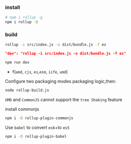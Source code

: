 ### install

```bash
# npm i rollup -g
npm i rollup -D
```

### build

```bash
rollup -i src/index.js -o dist/bundle.js -f es
```

<!-- or (package.json) -->
```json
"dev": "rollup -i src/index.js -o dist/bundle.js -f es"
```
```bash
npm run dev
```

- f(`amd`, `cjs`, `es`,`esm`, `iife`, `umd`)

Configure two packaging modes packaging logic,then:
```bash
node rollup-build.js
```

`UMD` and `CommonJS` cannot support the `tree Shaking` feature

install commonjs
```bash
npm i -D rollup-plugin-commonjs
```

Use `babel` to convert `es6`+to `es5`

```bash
npm i -D rollup-plugin-babel
```


